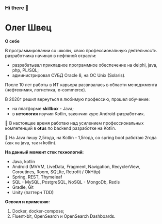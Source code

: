 ### Hi there 👋

# Олег Швец

**О себе**

В программировании со школы, свою профессиональную деятельность разработчика начинал в нефтяной отрасли:
- разрабатывал прикладное программное обеспечение на delphi, java, php, PL/SQL;
- администрировал СУБД Oracle 8, на ОС Unix (Solaris).

После 10 лет работы в ИТ карьера развивалась в области менеджмента (нефтехимия, логистика, e-commerce).

В 2020г решил вернуться в любимую профессию, прошел обучение:
- на платформе **skillbox** - Java;
- в **нетология** изучил Kotlin, закончил курс Android-разработчик.

🌱 В настоящее время работаю над усилением профессиональных компетенций в **otus** по backend разработкe на Kotlin.

🔭 На Java пишу 2,5года, на Kotlin - 1,5года, со spring boot работаю 2года (как на java, так и kotlin).

**На данный момент стек технологий:**
- Java, kotlin
- Android (MVVM, LiveData, Fragment, Navigation, RecyclerView, Coroutines, Room, SQLIte, Retrofit / OkHttp)
- Spring, REST, Thymeleaf
- SQL - MySQL, PostgreSQL, NoSQL - MongoDb, Redis
- Gradle, Git
- Unity (паттерн TDD)

**Освоил и применяю:**
1. Docker, docker-compose;
2. Fluent-bit, OpenSearch и OpenSearch Dashboards.

<!--
**shvetson/shvetson** is a ✨ _special_ ✨ repository because its `README.md` (this file) appears on your GitHub profile.

Here are some ideas to get you started:

- 🔭 I’m currently working on ...
- 🌱 I’m currently learning ...
- 👯 I’m looking to collaborate on ...
- 🤔 I’m looking for help with ...
- 💬 Ask me about ...
- 📫 How to reach me: ...
- 😄 Pronouns: ...
- ⚡ Fun fact: ...
-->

